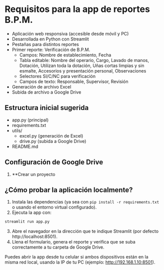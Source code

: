 # Requisitos para la app de reportes B.P.M.

- Aplicación web responsiva (accesible desde móvil y PC)
- Desarrollada en Python con Streamlit
- Pestañas para distintos reportes
- Primer reporte: Verificación de B.P.M.
  - Campos: Nombre de establecimiento, Fecha
  - Tabla editable: Nombre del operario, Cargo, Lavado de manos, Dotación, Utilizan toda la dotación, Uñas cortas limpias y sin esmalte, Accesorios y presentación personal, Observaciones
  - Selectores SI/C/NC para verificación
  - Campos de texto: Responsable, Supervisor, Revisión
- Generación de archivo Excel
- Subida de archivo a Google Drive


## Estructura inicial sugerida
- app.py (principal)
- requirements.txt
- utils/
  - excel.py (generación de Excel)
  - drive.py (subida a Google Drive)
- README.md

## Configuración de Google Drive

1. **Crear un proyecto

## ¿Cómo probar la aplicación localmente?

1. Instala las dependencias (ya sea con `pip install -r requirements.txt` o usando el entorno virtual configurado).
2. Ejecuta la app con:
  ```bash
  streamlit run app.py
  ```
3. Abre el navegador en la dirección que te indique Streamlit (por defecto http://localhost:8501).
4. Llena el formulario, genera el reporte y verifica que se suba correctamente a tu carpeta de Google Drive.

Puedes abrir la app desde tu celular si ambos dispositivos están en la misma red local, usando la IP de tu PC (ejemplo: http://192.168.1.10:8501).
